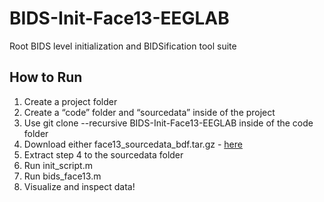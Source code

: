 # BIDS-Init-Face13-EEGLAB
Root BIDS level initialization and BIDSification tool suite

## How to Run
1. Create a project folder
2. Create a “code” folder and “sourcedata” inside of the project
3. Use git clone --recursive BIDS-Init-Face13-EEGLAB inside of the code folder
3. Download either face13_sourcedata_bdf.tar.gz - [here](https://drive.google.com/file/d/13X-YFuuMEccSgSq1EgazL4YYENol0vlE/view?usp=sharing)
4. Extract step 4 to the sourcedata folder
5. Run init_script.m
6. Run bids_face13.m
7. Visualize and inspect data!
